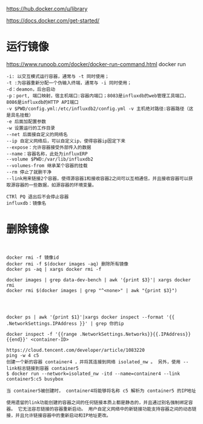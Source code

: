 https://hub.docker.com/u/library

https://docs.docker.com/get-started/

# 运行镜像
https://www.runoob.com/docker/docker-run-command.html
docker run

    -i: 以交互模式运行容器，通常与 -t 同时使用；
    -t :为容器重新分配一个伪输入终端，通常与 -i 同时使用；
	-d：deamon，后台启动
	-p：port, 端口映射，宿主机端口:容器内端口；8083是influxdb的web管理工具端口，8086是influxdb的HTTP API端口
	-v $PWD/config.yml:/etc/influxdb2/config.yml -v 主机绝对路径:容器路径（这是具名挂载）
	-e 后面加配置参数	
	-w 设置运行的工作目录
	--net 后面接自定义的网络名
	--ip 自定义网络后，可以自定义ip，使得容器ip固定下来
	--expose：允许容器接受外部传入的数据
	--name：容器名称，此处为influxERP
	--volume $PWD:/var/lib/influxdb2
	--volumes-from 继承某个容器的挂载
	--rm 停止了就删干净
	--link用来链接2个容器，使得源容器1和接收容器2之间可以互相通信，并且接收容器可以获取源容器的一些数据，如源容器的环境变量。

	CTRl PQ 退出后不会停止容器
	influxdb：镜像名

# 删除镜像
```


docker rmi -f 镜像id
docker rmi -f $(docker images -aq) 删除所有镜像
docker ps -aq | xargs docker rmi -f 

docker images | grep data-dev-bench | awk '{print $3}'| xargs docker rmi
docker rmi $(docker images | grep "^<none>" | awk "{print $3}")




docker ps | awk '{print $1}'|xargs docker inspect --format '{{ .NetworkSettings.IPAddress }}' | grep 你的ip

docker inspect -f '{{range .NetworkSettings.Networks}}{{.IPAddress}}{{end}}' <container-ID>

https://cloud.tencent.com/developer/article/1083220
ping -w 4 c5
创建一个新的容器 container4 ，并将其连接到网络 isolated_nw 。 另外，使用 --link标志链接到容器 container5
$ docker run --network=isolated_nw -itd --name=container4 --link container5:c5 busybox

当 container5被创建时， container4将能够将名称 c5 解析为 container5 的IP地址

使用遗留的link功能创建的容器之间的任何链接本质上都是静态的，并且通过别名强制绑定容器。 它无法容忍链接的容器重新启动。 用户自定义网络中的新链接功能支持容器之间的动态链接，并且允许链接容器中的重新启动和IP地址更改。

```